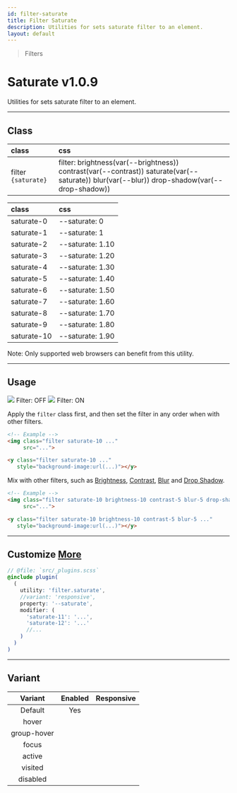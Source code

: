 ```yaml
---
id: filter-saturate
title: Filter Saturate
description: Utilities for sets saturate filter to an element.
layout: default
---
```


> Filters

# Saturate <span class="ml-1 px-2 py-1 text-sm text-gray-600 bg-gray-300">v1.0.9</span>

Utilities for sets saturate filter to an element.

---

## Class

| <span class="px-3 py-1 text-white bg-charcoal-100 rounded-full">class</span> | <span class="px-3 py-1 text-white bg-charcoal-100 rounded-full">css</span> |
|:--|:--|
| filter `{saturate}` | filter: brightness(var(--brightness)) contrast(var(--contrast)) saturate(var(--saturate)) blur(var(--blur)) drop-shadow(var(--drop-shadow)) |

| <span class="px-3 py-1 text-white bg-charcoal-100 rounded-full">class</span> | <span class="px-3 py-1 text-white bg-charcoal-100 rounded-full">css</span> |
|:--|:--|
| saturate-0 | --saturate: 0 |
| saturate-1 | --saturate: 1 |
| saturate-2 | --saturate: 1.10 |
| saturate-3 | --saturate: 1.20 |
| saturate-4 | --saturate: 1.30 |
| saturate-5 | --saturate: 1.40 |
| saturate-6 | --saturate: 1.50 |
| saturate-7 | --saturate: 1.60 |
| saturate-8 | --saturate: 1.70 |
| saturate-9 | --saturate: 1.80 |
| saturate-10 | --saturate: 1.90 |

<y class="m-4 p-3 border-l-8 border-orange-600 text-sm text-orange-600 bg-orange-200">
  <span class="pr-1 font-semibold">
    Note:
  </span>
  Only supported web browsers can benefit from this utility.
</y>

---

## Usage

<y class="mx-2 my-2 mx-auto flex">
  <y class="p-2 max-w-sm">
    <img class="w-full h-48 object-cover object-center overflow-hidden rounded-lg shadow"
         src="https://picsum.photos/500?=3">
    <y class="pt-2 text-sm text-center">
      Filter: OFF
    </y>
  </y>
  <y class="p-2 max-w-sm">
    <img class="filter saturate-10 w-full h-48 object-cover object-center overflow-hidden rounded-lg shadow"
         src="https://picsum.photos/500?=3">
    <y class="pt-2 text-sm text-center">
      Filter: ON
    </y>
  </y>
</y>

Apply the `filter` class first, and then set the filter in any order when with other filters.

```html
<!-- Example -->
<img class="filter saturate-10 ..."
     src="...">

<y class="filter saturate-10 ..."
   style="background-image:url(...)"></y>
```

Mix with other filters, such as [Brightness](/filter-brightness/), [Contrast](/filter-contrast/), [Blur](/filter-blur/) and [Drop Shadow](/filter-drop-shadow/).

```html
<!-- Example -->
<img class="filter saturate-10 brightness-10 contrast-5 blur-5 drop-shadow-md ..."
     src="...">

<y class="filter saturate-10 brightness-10 contrast-5 blur-5 ..."
   style="background-image:url(...)"></y>
```

---

## Customize <a class="ml-1 px-2 py-1 text-sm text-gray-600 bg-gray-300" href="/plugin-api/">More</a>

```scss
// @file: `src/_plugins.scss`
@include plugin(
  (
    utility: 'filter.saturate',
    //variant: 'responsive',
    property: '--saturate',
    modifier: (
      'saturate-11': '...',
      'saturate-12': '...'
      //...
    )
  )
)
```

---

## Variant

| <span class="font-semibold underline">Variant</span> | <span class="font-semibold underline">Enabled</span> | <span class="font-semibold underline">Responsive</span> |
|:-:|:-:|:-:|
| Default | Yes | |
| hover| | |
| group-hover | | |
| focus | | |
| active | | |
| visited | | |
| disabled | | |
